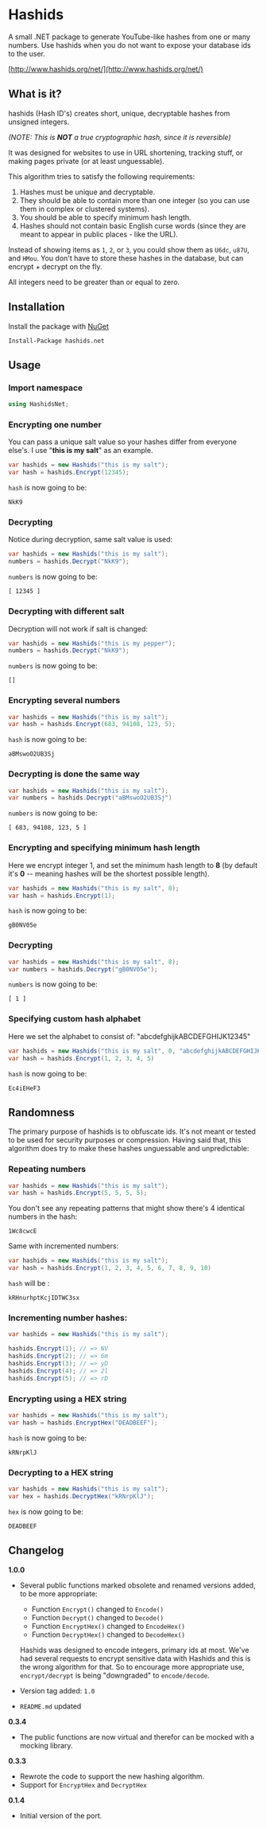 # Hashids
A small .NET package to generate YouTube-like hashes from one or many numbers. 
Use hashids when you do not want to expose your database ids to the user.

[http://www.hashids.org/net/](http://www.hashids.org/net/)

## What is it?

hashids (Hash ID's) creates short, unique, decryptable hashes from unsigned integers.

_(NOTE: This is **NOT** a true cryptographic hash, since it is reversible)_

It was designed for websites to use in URL shortening, tracking stuff, or 
making pages private (or at least unguessable).

This algorithm tries to satisfy the following requirements:

1. Hashes must be unique and decryptable.
2. They should be able to contain more than one integer (so you can use them in complex or clustered systems).
3. You should be able to specify minimum hash length.
4. Hashes should not contain basic English curse words (since they are meant to appear in public places - like the URL).

Instead of showing items as `1`, `2`, or `3`, you could show them as `U6dc`, `u87U`, and `HMou`.
You don't have to store these hashes in the database, but can encrypt + decrypt on the fly.

All integers need to be greater than or equal to zero.

## Installation
Install the package with [NuGet][]

    Install-Package hashids.net

## Usage

### Import namespace

```C#
using HashidsNet;
```

### Encrypting one number

You can pass a unique salt value so your hashes differ from everyone else's. I use "**this is my salt**" as an example.

```C#
var hashids = new Hashids("this is my salt");
var hash = hashids.Encrypt(12345);
```

`hash` is now going to be:

    NkK9

### Decrypting

Notice during decryption, same salt value is used:

```C#
var hashids = new Hashids("this is my salt");
numbers = hashids.Decrypt("NkK9");
```

`numbers` is now going to be:

    [ 12345 ]

### Decrypting with different salt

Decryption will not work if salt is changed:

```C#
var hashids = new Hashids("this is my pepper");
numbers = hashids.Decrypt("NkK9");
```

`numbers` is now going to be:

    []

### Encrypting several numbers

```C#
var hashids = new Hashids("this is my salt");
var hash = hashids.Encrypt(683, 94108, 123, 5);
```

`hash` is now going to be:

    aBMswoO2UB3Sj

### Decrypting is done the same way

```C#
var hashids = new Hashids("this is my salt");
var numbers = hashids.Decrypt("aBMswoO2UB3Sj")
```

`numbers` is now going to be:

    [ 683, 94108, 123, 5 ]

### Encrypting and specifying minimum hash length

Here we encrypt integer 1, and set the minimum hash length to **8** (by default it's **0** -- meaning hashes will be the shortest possible length).

```C#
var hashids = new Hashids("this is my salt", 8);
var hash = hashids.Encrypt(1);
```

`hash` is now going to be:

    gB0NV05e

### Decrypting

```C#
var hashids = new Hashids("this is my salt", 8);
var numbers = hashids.Decrypt("gB0NV05e");
```

`numbers` is now going to be:

    [ 1 ]

### Specifying custom hash alphabet

Here we set the alphabet to consist of: "abcdefghijkABCDEFGHIJK12345"

```C#
var hashids = new Hashids("this is my salt", 0, "abcdefghijkABCDEFGHIJK12345")
var hash = hashids.Encrypt(1, 2, 3, 4, 5)
```

`hash` is now going to be:

    Ec4iEHeF3

## Randomness

The primary purpose of hashids is to obfuscate ids. It's not meant or tested to be used for security purposes or compression.
Having said that, this algorithm does try to make these hashes unguessable and unpredictable:

### Repeating numbers

```C#
var hashids = new Hashids("this is my salt");
var hash = hashids.Encrypt(5, 5, 5, 5);
```

You don't see any repeating patterns that might show there's 4 identical numbers in the hash:

    1Wc8cwcE

Same with incremented numbers:

```C#
var hashids = new Hashids("this is my salt");
var hash = hashids.Encrypt(1, 2, 3, 4, 5, 6, 7, 8, 9, 10)
```

`hash` will be :

    kRHnurhptKcjIDTWC3sx

### Incrementing number hashes:

```C#
var hashids = new Hashids("this is my salt");

hashids.Encrypt(1); // => NV
hashids.Encrypt(2); // => 6m
hashids.Encrypt(3); // => yD
hashids.Encrypt(4); // => 2l
hashids.Encrypt(5); // => rD
```

### Encrypting using a HEX string

```C#
var hashids = new Hashids("this is my salt");
var hash = hashids.EncryptHex("DEADBEEF");
```

`hash` is now going to be: 

    kRNrpKlJ

### Decrypting to a HEX string

```C#
var hashids = new Hashids("this is my salt");
var hex = hashids.DecryptHex("kRNrpKlJ");
```

`hex` is now going to be:

    DEADBEEF

## Changelog

**1.0.0**

- Several public functions marked obsolete and renamed versions added, to be more appropriate:
	- Function `Encrypt()` changed to `Encode()`
	- Function `Decrypt()` changed to `Decode()`
	- Function `EncryptHex()` changed to `EncodeHex()`
	- Function `DecryptHex()` changed to `DecodeHex()`
	
	Hashids was designed to encode integers, primary ids at most. We've had several requests to encrypt sensitive data with Hashids and this is the wrong algorithm for that. So to encourage more appropriate use, `encrypt/decrypt` is being "downgraded" to `encode/decode`.

- Version tag added: `1.0`
- `README.md` updated

**0.3.4**

  - The public functions are now virtual and therefor can be mocked with a mocking library.

**0.3.3**

  - Rewrote the code to support the new hashing algorithm.
  - Support for `EncryptHex` and `DecryptHex`

**0.1.4**

  - Initial version of the port.

[Nuget]: http://nuget.org/